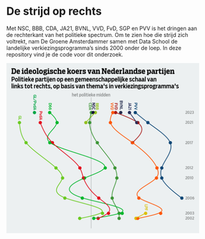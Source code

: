 # De strijd op rechts

Met NSC, BBB, CDA, JA21, BVNL, VVD, FvD, SGP en PVV is het dringen aan de rechterkant van het politieke spectrum. Om te zien hoe die strijd zich voltrekt, nam De Groene Amsterdammer samen met Data School de landelijke verkiezingsprogramma’s sinds 2000 onder de loep. In deze repository vind je de code voor dit onderzoek.

![Figuur 1](figures/1.png)


